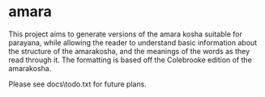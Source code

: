 # amara
This project aims to generate versions of the amara kosha
suitable for parayana, while allowing the reader to 
understand basic information about the structure of the amarakosha,
and the meanings of the words as they read through it. The
formatting is based off the Colebrooke edition of the amarakosha.

Please see docs\todo.txt for future plans.
